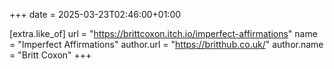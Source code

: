 +++
date = 2025-03-23T02:46:00+01:00

[extra.like_of]
url = "https://brittcoxon.itch.io/imperfect-affirmations"
name = "Imperfect Affirmations"
author.url = "https://britthub.co.uk/"
author.name = "Britt Coxon"
+++
